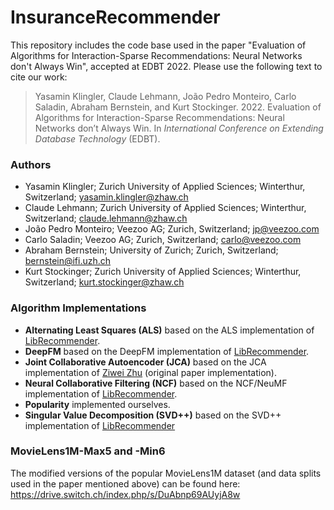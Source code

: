 
# InsuranceRecommender

This repository includes the code base used in the paper "Evaluation of Algorithms for Interaction-Sparse Recommendations: Neural Networks don't Always Win", accepted at EDBT 2022. Please use the following text to cite our work:

> Yasamin Klingler, Claude Lehmann, João Pedro Monteiro, Carlo Saladin, Abraham Bernstein, and Kurt Stockinger. 2022. Evaluation of Algorithms for Interaction-Sparse Recommendations: Neural Networks don’t Always Win. In *International Conference on Extending Database Technology* (EDBT).


### Authors
* Yasamin Klingler; Zurich University of Applied Sciences; Winterthur, Switzerland; [yasamin.klingler@zhaw.ch](yasamin.klingler@zhaw.ch)
* Claude Lehmann; Zurich University of Applied Sciences; Winterthur, Switzerland; [claude.lehmann@zhaw.ch](claude.lehmann@zhaw.ch)
* João Pedro Monteiro; Veezoo AG; Zurich, Switzerland; [jp@veezoo.com](jp@veezoo.com)
* Carlo Saladin; Veezoo AG; Zurich, Switzerland; [carlo@veezoo.com](carlo@veezoo.com)
* Abraham Bernstein; University of Zurich; Zurich, Switzerland; [bernstein@ifi.uzh.ch](bernstein@ifi.uzh.ch)
* Kurt Stockinger; Zurich University of Applied Sciences; Winterthur, Switzerland; [kurt.stockinger@zhaw.ch](kurt.stockinger@zhaw.ch)

### Algorithm Implementations
- **Alternating Least Squares (ALS)**
based on the ALS implementation of [LibRecommender](https://github.com/massquantity/LibRecommender/blob/master/libreco/algorithms/als.py).
- **DeepFM**
based on the DeepFM implementation of [LibRecommender](https://github.com/massquantity/LibRecommender/blob/master/libreco/algorithms/deepfm.py).
- **Joint Collaborative Autoencoder (JCA)**
based on the JCA implementation of [Ziwei Zhu](https://github.com/Zziwei/Joint-Collaborative-Autoencoder) (original paper implementation).
- **Neural Collaborative Filtering (NCF)**
based on the NCF/NeuMF implementation of [LibRecommender](https://github.com/massquantity/LibRecommender/blob/master/libreco/algorithms/ncf.py).
- **Popularity**
implemented ourselves.
- **Singular Value Decomposition (SVD++)**
based on the SVD++ implementation of [LibRecommender](https://github.com/massquantity/LibRecommender/blob/master/libreco/algorithms/svdpp.py)

### MovieLens1M-Max5 and -Min6
The modified versions of the popular MovieLens1M dataset (and data splits used in the paper mentioned above) can be found here: https://drive.switch.ch/index.php/s/DuAbnp69AUyjA8w
